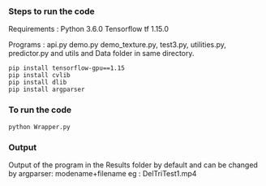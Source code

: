 

### Steps to run the code
Requirements : 
Python 3.6.0
Tensorflow tf 1.15.0


Programs : api.py demo.py demo_texture.py, test3.py, utilities.py, predictor.py and utils and Data folder in same directory.

```
pip install tensorflow-gpu==1.15
pip install cvlib
pip install dlib
pip install argparser
```

### To run the code 
```
python Wrapper.py 
```
 
### Output
Output of the program in the Results folder by default and can be changed by argparser: modename+filename eg : DelTriTest1.mp4
